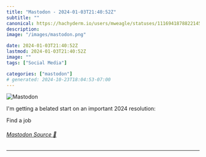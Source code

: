 ```yaml
---
title: "Mastodon - 2024-01-03T21:40:52Z"
subtitle: ""
canonical: https://hachyderm.io/users/mweagle/statuses/111694187882214586
description:
image: "/images/mastodon.png"

date: 2024-01-03T21:40:52Z
lastmod: 2024-01-03T21:40:52Z
image: ""
tags: ["Social Media"]

categories: ["mastodon"]
# generated: 2024-10-23T18:04:53-07:00
---
```

![Mastodon](/images/mastodon.png)

<p>I&#39;m getting a belated start on an important 2024 resolution:</p><p>Find a job</p>


###### [Mastodon Source 🐘](https://hachyderm.io/@mweagle/111694187882214586)

___
